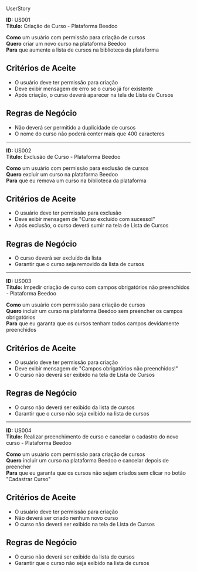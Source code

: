 UserStory
 
**ID:** US001  
**Título:** Criação de Curso - Plataforma Beedoo
 
**Como** um usuário com permissão para criação de cursos <br>
**Quero** criar um novo curso na plataforma Beedoo  
**Para** que aumente a lista de cursos na biblioteca da plataforma
 
## Critérios de Aceite
- O usuário deve ter permissão para criação
- Deve exibir mensagem de erro se o curso já for existente
- Após criação, o curso deverá aparecer na tela de Lista de Cursos
 
## Regras de Negócio
- Não deverá ser permitido a duplicidade de cursos
- O nome do curso não poderá conter mais que 400 caracteres
 
-------
 
**ID:** US002  
**Título:** Exclusão de Curso - Plataforma Beedoo
 
**Como** um usuário com permissão para exclusão de cursos <br>
**Quero** excluir um curso na plataforma Beedoo  
**Para** que eu remova um curso na biblioteca da plataforma
 
## Critérios de Aceite
- O usuário deve ter permissão para exclusão
- Deve exibir mensagem de "Curso excluído com sucesso!"
- Após exclusão, o curso deverá sumir na tela de Lista de Cursos
 
## Regras de Negócio
- O curso deverá ser excluído da lista
- Garantir que o curso seja removido da lista de cursos
 
 
-------
 
**ID:** US003  
**Título:** Impedir criação de curso com campos obrigatórios não preenchidos  - Plataforma Beedoo
 
**Como** um usuário com permissão para criação de cursos <br>
**Quero** incluir um curso na plataforma Beedoo sem preencher os campos obrigatórios <br>
**Para** que eu garanta que os cursos tenham todos campos devidamente preenchidos
 
## Critérios de Aceite
- O usuário deve ter permissão para criação
- Deve exibir mensagem de "Campos obrigatórios não preenchidos!"
- O curso não deverá ser exibido na tela de Lista de Cursos
 
## Regras de Negócio
- O curso não deverá ser exibido da lista de cursos
- Garantir que o curso não seja exibido na lista de cursos
 
 
-------
 
**ID:** US004 <br>
**Título:** Realizar preenchimento de curso e cancelar o cadastro do novo curso - Plataforma Beedoo
 
**Como** um usuário com permissão para criação de cursos <br>
**Quero** incluir um curso na plataforma Beedoo e cancelar depois de preencher <br>
**Para** que eu garanta que os cursos não sejam criados sem clicar no botão "Cadastrar Curso"
 
## Critérios de Aceite
- O usuário deve ter permissão para criação
- Não deverá ser criado nenhum novo curso
- O curso não deverá ser exibido na tela de Lista de Cursos
 
## Regras de Negócio
- O curso não deverá ser exibido da lista de cursos
- Garantir que o curso não seja exibido na lista de cursos

